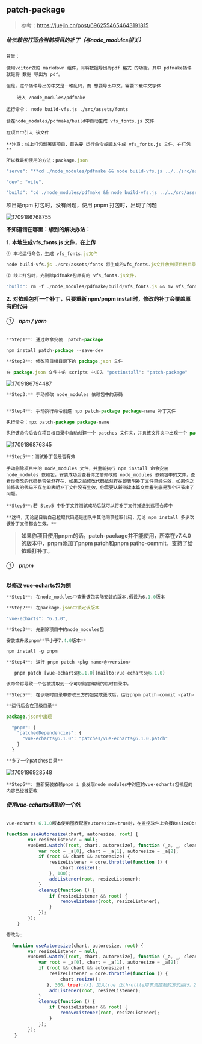 ## patch-package

> 参考：https://juejin.cn/post/6962554654643191815

##### 给依赖包打适合当前项目的补丁（与node_modules相关）

```
背景：

使用vditor做的 markdown 组件，有将数据导出为pdf 格式 的功能，其中 pdfmake插件就是将 数据 导出为 pdf。

但是，这个插件导出的中文是一堆乱码，而 想要导出中文，需要下载中文字体

​    进入 /node_modules/pdfmake

运行命令： node build-vfs.js ./src/assets/fonts

会在node_modules/pdfmake/build中自动生成 vfs_fonts.js 文件 

在项目中引入 该文件

**注意：线上打包部署该项目，首先要 运行命令或脚本生成 vfs_fonts.js 文件，在打包** 
```

```js
所以我最初使用的方法：package.json

"serve": "**cd ./node_modules/pdfmake && node build-vfs.js ../../src/assets/fonts && cd ../../** && npm run dev",

"dev": "vite",

"build": "cd ./node_modules/pdfmake && node build-vfs.js ../../src/assets/fonts && cd ../../ && cross-env NODE_ENV=production vite build && esno ./build/script/postBuild.ts",
```

项目是npm 打包时，没有问题，使用 pnpm 打包时，出现了问题

![1709186768755](C:\Users\Administrator\AppData\Roaming\Typora\typora-user-images\1709186768755.png)

**不知道错在哪里：想到的解决办法：**

**1.** **本地生成vfs_fonts.js 文件，在上传**

```js
① 本地运行命令，生成 vfs_fonts.js文件

node build-vfs.js ./src/assets/fonts 将生成的vfs_fonts.js文件放到项目根目录，git上传

② 线上打包时，先删除pdfmake包原有的 vfs_fonts.js文件，

"build": rm -f ./node_modules/pdfmake/build/vfs_fonts.js && mv vfs_fonts.js ./node_modules/pdfmake/build && cross-env NODE_ENV=production vite build && esno ./build/script/postBuild.ts",
```

**2.** **对依赖包打一个补丁，只要重新 npm/pnpm install时，修改的补丁会覆盖原有的代码**

###### ①　**npm / yarn**

```js
**Step1**: 通过命令安装  patch-package

npm install patch-package --save-dev

**Step2**: 修改项目根目录下的 package.json 文件

在 package.json 文件中的 scripts 中加入 "postinstall": "patch-package"
```

![1709186794487](C:\Users\Administrator\AppData\Roaming\Typora\typora-user-images\1709186794487.png)

```js
**Step3:** 手动修改 node_modules 依赖包中的源码

 
**Step4**: 手动执行命令创建 npx patch-package package-name 补丁文件

执行命令：npx patch-package package-name

执行该命令后会在项目根目录中自动创建一个 patches 文件夹，并且该文件夹中出现一个 package-name+version.patch 的补丁文件，如图：
```

![1709186876345](C:\Users\Administrator\AppData\Roaming\Typora\typora-user-images\1709186876345.png)

```
**Step5**：测试补丁包是否有效

手动删除项目中的 node_modules 文件，并重新执行 npm install 命令安装 node_modules 依赖包。安装成功后查看你之前修改的 node_modules 依赖包中的文件，查看你修改的代码是否依然存在，如果之前修改代码依然存在即表明补丁文件已经生效，如果你之前修改的代码不存在即表明补丁文件没有生效，你需要从新阅读本篇文章看到底是那个环节出了问题。

**Step6**:若 Step5 中补丁文件测试成功后就可以将补丁文件推送到远程仓库中

**这样，无论是日后自己拉取代码还是团队中其他同事拉取代码，无论 npm install 多少次该补丁文件都会生效。**
```

> **如果你项目使用pnpm的话，patch-package并不能使用，所幸在v7.4.0的版本中，pnpm添加了pnpm patch和pnpm pathc-commit，支持了给依赖打补丁**。

###### ①　**pnpm**

**以修改 vue-echarts包为例**

```js
**Step1**: 在node_modules中查看该包实际安装的版本,假设为6.1.0版本

**Step2**: 在package.json中锁定该版本

"vue-echarts": "6.1.0",

**Step3**: 先删除项目中的node_modules包

安装或升级pnpm**不小于7.4.0版本**

npm install -g pnpm

**Step4**: 运行 pnpm patch <pkg name>@<version>

   pnpm patch [vue-echarts@6.1.0](mailto:vue-echarts@6.1.0)

该命令将导致一个包被提取到一个可以随意编辑的临时目录中。

**Step5**: 在该临时目录中修改三方的包完成更改后，运行pnpm patch-commit <path>（path为临时目录地址）以生成补丁文件并通过该字段<path>将其注册到您的顶级清单中

**运行后会在顶级目录**

package.json中出现

  "pnpm": {
​    "patchedDependencies": {
​      "vue-echarts@6.1.0": "patches/vue-echarts@6.1.0.patch"
​    }
  }

**多了一个patches目录**
```

![1709186928548](C:\Users\Administrator\AppData\Roaming\Typora\typora-user-images\1709186928548.png)

```
**Step6**: 重新安装依赖pnpm i 会发现node_modules中对应的vue-echarts包相应的内容已经被更改
```

###### **使用vue-echarts遇到的一个坑**

```js
vue-echarts 6.1.0版本使用图表配置autoresize=true时，在监控软件上会报ResizeObserver loop limit exceeded，查看源码发现是因为useAutoresize中throttle使用了防抖，造成图表的resize过于频繁的进行了更改。    

function useAutoresize(chart, autoresize, root) {
        var resizeListener = null;
        vueDemi.watch([root, chart, autoresize], function (_a, _, cleanup) {
            var root = _a[0], chart = _a[1], autoresize = _a[2];
            if (root && chart && autoresize) {
                resizeListener = core.throttle(function () {
                    chart.resize();
                }, 100);
                addListener(root, resizeListener);
            }
            cleanup(function () {
                if (resizeListener && root) {
                    removeListener(root, resizeListener);
                }
            });
        });
    }

修改为:

  function useAutoresize(chart, autoresize, root) {
        var resizeListener = null;
        vueDemi.watch([root, chart, autoresize], function (_a, _, cleanup) {
            var root = _a[0], chart = _a[1], autoresize = _a[2];
            if (root && chart && autoresize) {
                resizeListener = core.throttle(function () {
                    chart.resize();
               }, 300，true);//1、加入true 让throttle用节流控制的方式运行，2、增加时间间隔变为300ms
                addListener(root, resizeListener);
            }
            cleanup(function () {
                if (resizeListener && root) {
                    removeListener(root, resizeListener);
                }
            });
        });
   }
```

